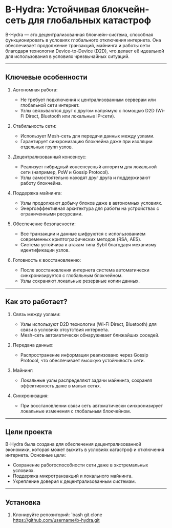 # B-Hydra: Устойчивая блокчейн-сеть для глобальных катастроф

B-Hydra — это децентрализованная блокчейн-система, способная функционировать в условиях глобального отключения интернета. Она обеспечивает продолжение транзакций, майнинга и работы сети благодаря технологии Device-to-Device (D2D), что делает её идеальной для использования в условиях чрезвычайных ситуаций.

---

## Ключевые особенности
1. Автономная работа:
   - Не требует подключения к централизованным серверам или глобальной сети интернет.
   - Узлы связываются друг с другом напрямую с помощью D2D (Wi-Fi Direct, Bluetooth или локальные IP-сети).

2. Стабильность сети:
   - Использует Mesh-сеть для передачи данных между узлами.
   - Гарантирует синхронизацию блокчейна даже при изоляции отдельных групп узлов.

3. Децентрализованный консенсус:
   - Реализует гибридный консенсусный алгоритм для локальной сети (например, PoW и Gossip Protocol).
   - Узлы самостоятельно находят друг друга и поддерживают работу блокчейна.

4. Поддержка майнинга:
   - Узлы продолжают добычу блоков даже в автономных условиях.
   - Энергоэффективная архитектура для работы на устройствах с ограниченными ресурсами.

5. Обеспечение безопасности:
   - Все транзакции и данные шифруются с использованием современных криптографических методов (RSA, AES).
   - Система устойчива к атакам типа Sybil благодаря механизму идентификации узлов.

6. Готовность к восстановлению:
   - После восстановления интернета система автоматически синхронизируется с глобальным блокчейном.
   - Узлы сохраняют локальные резервные копии данных.

---

## Как это работает?

1. Связь между узлами:
   - Узлы используют D2D технологии (Wi-Fi Direct, Bluetooth) для связи в условиях отсутствия интернета.
   - Mesh-сеть автоматически обнаруживает ближайших соседей.

2. Передача данных:
   - Распространение информации реализовано через Gossip Protocol, что обеспечивает высокую устойчивость сети.

3. Майнинг:
   - Локальные узлы распределяют задачи майнинга, сохраняя эффективность даже в малых сетях.

4. Синхронизация:
   - При восстановлении связи сеть автоматически синхронизирует локальные изменения с глобальным блокчейном.

---

## Цели проекта
B-Hydra была создана для обеспечения децентрализованной экономики, которая может выжить в условиях катастроф и отключения интернета. Основные цели:
- Сохранение работоспособности сети даже в экстремальных условиях.
- Поддержка микротранзакций и локального майнинга.
- Укрепление доверия к децентрализованным системам.

---

## Установка

1. Клонируйте репозиторий:
   `bash
   git clone https://github.com/username/b-hydra.git
